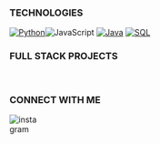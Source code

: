 <h3>TECHNOLOGIES</h3>
<a target="_blank" rel="noopener noreferrer" href="https://camo.githubusercontent.com/04305678953741d5643015d7a404433eb42170001b02bbe9ff701477ec52afb5/68747470733a2f2f696d672e736869656c64732e696f2f62616467652f2d507974686f6e2d3030303f266c6f676f3d507974686f6e"><img src="https://camo.githubusercontent.com/04305678953741d5643015d7a404433eb42170001b02bbe9ff701477ec52afb5/68747470733a2f2f696d672e736869656c64732e696f2f62616467652f2d507974686f6e2d3030303f266c6f676f3d507974686f6e" alt="Python" data-canonical-src="https://img.shields.io/badge/-Python-000?&amp;logo=Python" style="max-width: 100%;"></a><img src="https://camo.githubusercontent.com/e05eaf8bb60da08c9b55036474c4e1f86a4c9ce6e3360d43cc97335309dba6b0/68747470733a2f2f696d672e736869656c64732e696f2f62616467652f2d4a6176615363726970742d3030303f266c6f676f3d4a617661536372697074" alt="JavaScript" data-canonical-src="https://img.shields.io/badge/-JavaScript-000?&amp;logo=JavaScript" style="max-width: 100%;"> <a target="_blank" rel="noopener noreferrer" href="https://camo.githubusercontent.com/4a6e72af302f06613ef9375d1bd0cfed0592654a0eb667fed54633f688004f4b/68747470733a2f2f696d672e736869656c64732e696f2f62616467652f2d4a6176612d3030303f266c6f676f3d4a617661266c6f676f436f6c6f723d303037333936"><img src="https://camo.githubusercontent.com/4a6e72af302f06613ef9375d1bd0cfed0592654a0eb667fed54633f688004f4b/68747470733a2f2f696d672e736869656c64732e696f2f62616467652f2d4a6176612d3030303f266c6f676f3d4a617661266c6f676f436f6c6f723d303037333936" alt="Java" data-canonical-src="https://img.shields.io/badge/-Java-000?&amp;logo=Java&amp;logoColor=007396" style="max-width: 100%;"></a> <a target="_blank" rel="noopener noreferrer" href="https://camo.githubusercontent.com/60a3ac562cd5f72985377d0cc4c34ea9cb1c948fce0668385d8b32cbf5a90247/68747470733a2f2f696d672e736869656c64732e696f2f62616467652f2d53514c2d3030303f266c6f676f3d4d7953514c"><img src="https://camo.githubusercontent.com/60a3ac562cd5f72985377d0cc4c34ea9cb1c948fce0668385d8b32cbf5a90247/68747470733a2f2f696d672e736869656c64732e696f2f62616467652f2d53514c2d3030303f266c6f676f3d4d7953514c" alt="SQL" data-canonical-src="https://img.shields.io/badge/-SQL-000?&amp;logo=MySQL" style="max-width: 100%;"></a>

<h3>FULL STACK PROJECTS</h3>
<br>
<img src="https://camo.githubusercontent.com/0132c975e4782fd2d45a280683ef696f5a81e09a2475eefadbdcbb456fed2c63/68747470733a2f2f696d672e736869656c64732e696f2f62616467652f2d2546302539462541372541432532304d79253230576562736974652d303030" alt="" data-canonical-src="https://img.shields.io/badge/-%F0%9F%A7%AC%20My%20Website-000" style="max-width: 100%;">

<h3>CONNECT WITH ME</h3>

<img src="https://camo.githubusercontent.com/eff3e7484b1754de8279027247ccec9c3deaeb76b4c4946c5d634a8579c2c1ce/68747470733a2f2f696d672e736869656c64732e696f2f62616467652f696e7374616772616d2d2532333030303030302e7376673f267374796c653d666f722d7468652d6261646765266c6f676f3d696e7374616772616d266c6f676f436f6c6f723d7768697465" alt="instagram" data-canonical-src="https://img.shields.io/badge/instagram-%23000000.svg?&amp;style=for-the-badge&amp;logo=instagram&amp;logoColor=white" style="max-width: 10%;">




